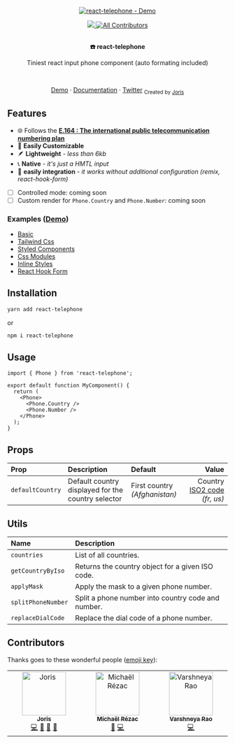 <p align="center"><a href="https://react-telephone.joris.re/"><img alt="react-telephone - Demo" src="https://github.com/patrtorg/sapiente-sed-eius/raw/main/examples/public/cover.gif"/></a></p>

<p align="center">
  <a href="https://bundlephobia.com/result?p=react-telephone">
    <img src="https://img.shields.io/bundlephobia/minzip/react-telephone?style=for-the-badge" />
  </a>
  <a href="#contributors-">
    <img alt="All Contributors"  src="https://img.shields.io/badge/all_contributors-2-black.svg?style=for-the-badge" />
  </a>
</p>
<br />
<div align="center"><strong>☎️ react-telephone</strong></div>
<p align="center">
Tiniest react input phone component (auto formating included)
</p>

<br />
<p align="center">
<a href="https://react-telephone.joris.re">Demo</a> 
<span> · </span>
  <a href="https://github.com/patrtorg/sapiente-sed-eius#installation">Documentation</a> 
<span> · </span>
<a href="https://twitter.com/_jorisre">Twitter</a>
  <sub>Created by <a href="https://joris.re">Joris</a></sub>
</p>

## Features

- 🌐 Follows the **[E.164 : The international public telecommunication numbering plan](https://www.itu.int/rec/T-REC-E.164-201011-I/en)**
- 🎨 **Easily Customizable**
- 🪶 **Lightweight** - _less than 6kb_
- 📞 **Native** - _it's just a HMTL input_
- 🔌 **easily integration** - _it works without additional configuration (remix, react-hook-form)_
- [ ] Controlled mode: coming soon
- [ ] Custom render for `Phone.Country` and `Phone.Number`: coming soon

### Examples (<a href="https://react-telephone.joris.re">Demo</a>)

- [Basic](https://github.com/patrtorg/sapiente-sed-eius/blob/main/examples/src/components/samples/Basic.tsx)
- [Tailwind Css](https://github.com/patrtorg/sapiente-sed-eius/blob/main/examples/src/components/samples/Tailwind.tsx)
- [Styled Components](https://github.com/patrtorg/sapiente-sed-eius/blob/main/examples/src/components/samples/StyledComponents.tsx)
- [Css Modules](https://github.com/patrtorg/sapiente-sed-eius/blob/main/examples/src/components/samples/CssModules.tsx)
- [Inline Styles](https://github.com/patrtorg/sapiente-sed-eius/blob/main/examples/src/components/samples/InlineStyles.tsx)
- [React Hook Form](https://github.com/patrtorg/sapiente-sed-eius/blob/main/examples/src/components/samples/ReactHookForm.tsx)

## Installation

```sh
yarn add react-telephone
```

or

```sh
npm i react-telephone
```

## Usage

```tsx
import { Phone } from 'react-telephone';

export default function MyComponent() {
  return (
    <Phone>
      <Phone.Country />
      <Phone.Number />
    </Phone>
  );
}
```

## Props

| Prop             | Description                                        | Default                       |                                                                    Value |
| :--------------- | :------------------------------------------------- | :---------------------------- | -----------------------------------------------------------------------: |
| `defaultCountry` | Default country displayed for the country selector | First country _(Afghanistan)_ | Country [ISO2 code](https://en.wikipedia.org/wiki/ISO_3166-2) _(fr, us)_ |

## Utils

| Name               | Description                                        |
| :----------------- | :------------------------------------------------- |
| `countries`        | List of all countries.                             |
| `getCountryByIso`  | Returns the country object for a given ISO code.   |
| `applyMask`        | Apply the mask to a given phone number.            |
| `splitPhoneNumber` | Split a phone number into country code and number. |
| `replaceDialCode`  | Replace the dial code of a phone number.           |

## Contributors

Thanks goes to these wonderful people ([emoji key](https://allcontributors.org/docs/en/emoji-key)):

<!-- ALL-CONTRIBUTORS-LIST:START - Do not remove or modify this section -->
<!-- prettier-ignore-start -->
<!-- markdownlint-disable -->
<table>
  <tbody>
    <tr>
      <td align="center" valign="top" width="14.28%"><a href="http://joris.re"><img src="https://avatars.githubusercontent.com/u/7545547?v=4?s=100" width="100px;" alt="Joris"/><br /><sub><b>Joris</b></sub></a><br /><a href="https://github.com/patrtorg/sapiente-sed-eius/commits?author=jorisre" title="Code">💻</a> <a href="https://github.com/patrtorg/sapiente-sed-eius/commits?author=jorisre" title="Documentation">📖</a> <a href="#ideas-jorisre" title="Ideas, Planning, & Feedback">🤔</a> <a href="https://github.com/patrtorg/sapiente-sed-eius/pulls?q=is%3Apr+reviewed-by%3Ajorisre" title="Reviewed Pull Requests">👀</a></td>
      <td align="center" valign="top" width="14.28%"><a href="https://github.com/Kcazer"><img src="https://avatars.githubusercontent.com/u/609420?v=4?s=100" width="100px;" alt="Michaël Rézac"/><br /><sub><b>Michaël Rézac</b></sub></a><br /><a href="#ideas-Kcazer" title="Ideas, Planning, & Feedback">🤔</a> <a href="https://github.com/patrtorg/sapiente-sed-eius/commits?author=Kcazer" title="Code">💻</a></td>
      <td align="center" valign="top" width="14.28%"><a href="http://varevarao.dev"><img src="https://avatars.githubusercontent.com/u/3070869?v=4?s=100" width="100px;" alt="Varshneya Rao"/><br /><sub><b>Varshneya Rao</b></sub></a><br /><a href="https://github.com/patrtorg/sapiente-sed-eius/commits?author=varevarao" title="Code">💻</a></td>
    </tr>
  </tbody>
</table>

<!-- markdownlint-restore -->
<!-- prettier-ignore-end -->

<!-- ALL-CONTRIBUTORS-LIST:END -->
